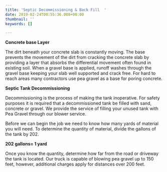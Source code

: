 ```yaml
---
title: 'Septic Decommissioning & Back Fill  '
date: 2019-02-24T00:55:36.000+00:00
thumbnail: ''
keywords: []

---
```

**Concrete base Layer**

The dirt beneath your concrete slab is constantly moving. The base prevents the movement of the dirt from cracking the concrete slab by providing a layer that absorbs the differential movement often found in existing soil. When a gravel base is applied, runoff washes through the gravel base keeping your slab well supported and crack free. For hard to reach areas many contractors use pea gravel as a base for poring concrete.

**Septic Tank Decommissioning**

Decommissioning is the process of making the tank inoperative. For safety purposes it is required that a decommissioned tank be filled with sand, concrete or gravel.  We provide the service of filling your unused tank with Pea Gravel through our blower service.

Before we can begin the job we need to know how many yards of material you will need.  To determine the quantity of material, divide the gallons of the tank by 202.

**202 gallons= 1 yard**

Once you know the quantity, determine how far from the road or driveway the tank is located. Our truck is capable of blowing pea gravel up to 150 feet, however, additional charges apply for distances over 200 feet.